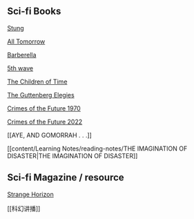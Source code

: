 ## Sci-fi Books

[Stung](https://www.imdb.com/title/tt3300572/)

[All Tomorrow](https://en.wikipedia.org/wiki/All_Tomorrows)

[Barberella](https://www.imdb.com/title/tt0062711/)

[5th wave](https://en.wikipedia.org/wiki/The_5th_Wave_(film))

[The Children of Time](https://en.wikipedia.org/wiki/Children_of_Time_(novel))

[The Guttenberg Elegies](https://us.macmillan.com/books/9780865479579/thegutenbergelegies)

[Crimes of the Future 1970](https://en.wikipedia.org/wiki/Crimes_of_the_Future_(1970_film))

[Crimes of the Future 2022](https://en.wikipedia.org/wiki/Crimes_of_the_Future_(2022_film))

[[AYE, AND GOMORRAH . . .]]

[[content/Learning Notes/reading-notes/THE IMAGINATION OF DISASTER|THE IMAGINATION OF DISASTER]]
## Sci-fi Magazine / resource

[Strange Horizon](http://strangehorizons.com)

[[科幻讲播]]

